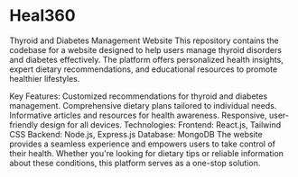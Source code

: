 # Heal360
Thyroid and Diabetes Management Website
This repository contains the codebase for a website designed to help users manage thyroid disorders and diabetes effectively. The platform offers personalized health insights, expert dietary recommendations, and educational resources to promote healthier lifestyles.

Key Features:
Customized recommendations for thyroid and diabetes management.
Comprehensive dietary plans tailored to individual needs.
Informative articles and resources for health awareness.
Responsive, user-friendly design for all devices.
Technologies:
Frontend: React.js, Tailwind CSS
Backend: Node.js, Express.js
Database: MongoDB
The website provides a seamless experience and empowers users to take control of their health. Whether you're looking for dietary tips or reliable information about these conditions, this platform serves as a one-stop solution.
